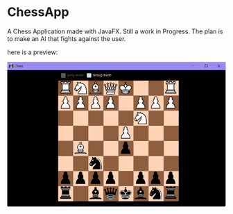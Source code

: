 # ChessApp
A Chess Application made with JavaFX. Still a work in Progress. The plan is to make an AI that fights against the user.

here is a preview:

![picture of chess opening](git_assets/chess_ss_1.png)
